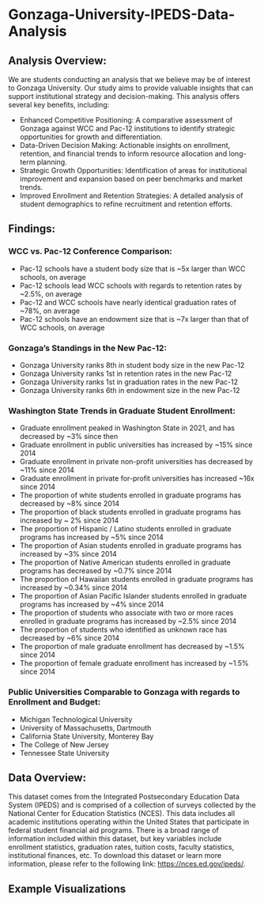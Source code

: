 # Gonzaga-University-IPEDS-Data-Analysis
## Analysis Overview:
We are students conducting an analysis that we believe may be of interest to Gonzaga University. Our study aims to provide valuable insights that can support institutional strategy and decision-making.
This analysis offers several key benefits, including:
- Enhanced Competitive Positioning: A comparative assessment of Gonzaga against WCC and Pac-12 institutions to identify strategic opportunities for growth and differentiation.
- Data-Driven Decision Making: Actionable insights on enrollment, retention, and financial trends to inform resource allocation and long-term planning.
- Strategic Growth Opportunities: Identification of areas for institutional improvement and expansion based on peer benchmarks and market trends.
- Improved Enrollment and Retention Strategies: A detailed analysis of student demographics to refine recruitment and retention efforts.
## Findings:
### WCC vs. Pac-12 Conference Comparison:
- Pac-12 schools have a student body size that is ~5x larger than WCC schools, on average
- Pac-12 schools lead WCC schools with regards to retention rates by ~2.5%, on average
- Pac-12 and WCC schools have nearly identical graduation rates of ~78%, on average
- Pac-12 schools have an endowment size that is ~7x larger than that of WCC schools, on average
### Gonzaga’s Standings in the New Pac-12:
- Gonzaga University ranks 8th in student body size in the new Pac-12
- Gonzaga University ranks 1st in retention rates in the new Pac-12
- Gonzaga University ranks 1st in graduation rates in the new Pac-12
- Gonzaga University ranks 6th in endowment size in the new Pac-12
### Washington State Trends in Graduate Student Enrollment:
- Graduate enrollment peaked in Washington State in 2021, and has decreased by ~3% since then
- Graduate enrollment in public universities has increased by ~15% since 2014
- Graduate enrollment in private non-profit universities has decreased by ~11% since 2014
- Graduate enrollment in private for-profit universities has increased ~16x since 2014
- The proportion of white students enrolled in graduate programs has decreased by ~8% since 2014
- The proportion of black students enrolled in graduate programs has increased by ~ 2% since 2014
- The proportion of Hispanic / Latino students enrolled in graduate programs has increased by ~5% since 2014
- The proportion of Asian students enrolled in graduate programs has increased by ~3% since 2014
- The proportion of Native American students enrolled in graduate programs has decreased by ~0.7% since 2014
- The proportion of Hawaiian students enrolled in graduate programs has increased by ~0.34% since 2014
- The proportion of Asian Pacific Islander students enrolled in graduate programs has increased by ~4% since 2014
- The proportion of students who associate with two or more races enrolled in graduate programs has increased by ~2.5% since 2014
- The proportion of students who identified as unknown race has decreased by ~6% since 2014
- The proportion of male graduate enrollment has decreased by ~1.5% since 2014
- The proportion of female graduate enrollment has increased by ~1.5% since 2014
### Public Universities Comparable to Gonzaga with regards to Enrollment and Budget:
- Michigan Technological University
- University of Massachusetts, Dartmouth
- California State University, Monterey Bay
- The College of New Jersey
- Tennessee State University
## Data Overview:
This dataset comes from the Integrated Postsecondary Education Data System (IPEDS) and is comprised of a collection of surveys collected by the National Center for Education Statistics (NCES). This data includes all academic institutions operating within the United States that participate in federal student financial aid programs. There is a broad range of information included within this dataset, but key variables include enrollment statistics, graduation rates, tuition costs, faculty statistics, institutional finances, etc. To download this dataset or learn more information, please refer to the following link: https://nces.ed.gov/ipeds/.
## Example Visualizations

